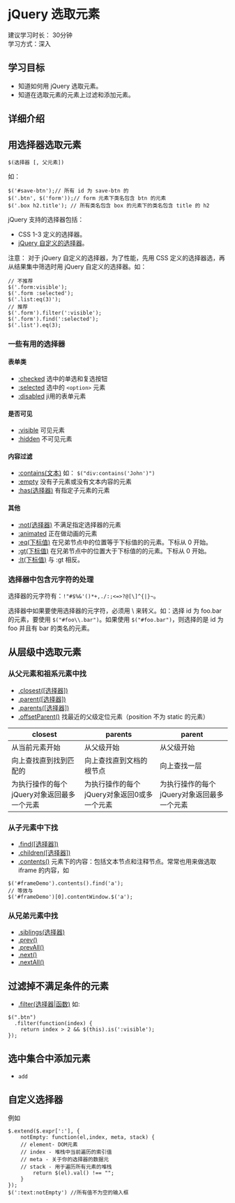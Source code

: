 # jQuery 选取元素
建议学习时长： 30分钟  
学习方式：深入  

## 学习目标
* 知道如何用 jQuery 选取元素。
* 知道在选取元素的元素上过滤和添加元素。

## 详细介绍
## 用选择器选取元素
```
$(选择器 [, 父元素])
```

如：
```
$('#save-btn');// 所有 id 为 save-btn 的
$('.btn', $('form'));// form 元素下类名包含 btn 的元素
$('.box h2.title'); // 所有类名包含 box 的元素下的类名包含 title 的 h2
```

jQuery 支持的选择器包括：
* CSS 1-3 定义的选择器。
* [jQuery 自定义的选择器](https://api.jquery.com/category/selectors/jquery-selector-extensions/)。

注意：
对于 jQuery 自定义的选择器，为了性能，先用 CSS 定义的选择器选，再从结果集中筛选时用 jQuery 自定义的选择器。如：
```
// 不推荐
$('.form:visible');
$('.form :selected');
$('.list:eq(3)');
// 推荐
$('.form').filter(':visible');
$('.form').find(':selected');
$('.list').eq(3);
```

### 一些有用的选择器
#### 表单类
* [:checked](https://api.jquery.com/checked-selector/) 选中的单选和复选按钮
* [:selected](https://api.jquery.com/selected-selector) 选中的 `<option>` 元素
* [:disabled](https://api.jquery.com/disabled-selector) ji用的表单元素

#### 是否可见
* [:visible](https://api.jquery.com/visible-selector/) 可见元素
* [:hidden](https://api.jquery.com/hidden-selector/) 不可见元素

#### 内容过滤
* [:contains(文本)](https://api.jquery.com/contains-selector) 如： `$("div:contains('John')")`
* [:empty](https://api.jquery.com/empty-selector/) 没有子元素或没有文本内容的元素
* [:has(选择器)](https://api.jquery.com/has-selector/) 有指定子元素的元素

#### 其他
* [:not(选择器)](https://api.jquery.com/not-selector/) 不满足指定选择器的元素
* [:animated](https://api.jquery.com/animated-selector/) 正在做动画的元素
* [:eq(下标值)](https://api.jquery.com/eq-selector/) 在兄弟节点中的位置等于下标值的的元素。下标从 0 开始。
* [:gt(下标值)](https://api.jquery.com/gt-selector/) 在兄弟节点中的位置大于下标值的的元素。下标从 0 开始。
* [:lt(下标值)](https://api.jquery.com/lt-selector/) 与 :gt 相反。

### 选择器中包含元字符的处理
选择器的元字符有：`!"#$%&'()*+,./:;<=>?@[\]^{|}~`。

选择器中如果要使用选择器的元字符，必须用 \ 来转义。如：选择 id 为 foo.bar 的元素，要使用 `$("#foo\\.bar")`。如果使用 `$("#foo.bar")`，则选择的是 id 为 foo 并且有 bar 的类名的元素。

## 从层级中选取元素
### 从父元素和祖系元素中找
* [.closest([选择器])](https://api.jquery.com/closest)
* [.parent([选择器])](https://api.jquery.com/parent)
* [.parents([选择器])](https://api.jquery.com/parents)
* [.offsetParent()](https://api.jquery.com/offsetParent) 找最近的父级定位元素（position 不为 static 的元素）

| closest       | parents       | parent |
| ------------- |-------------|-----|
| 从当前元素开始      | 从父级开始 | 从父级开始 |
| 向上查找直到找到匹配的      | 向上查找直到文档的根节点 | 向上查找一层    |
| 为执行操作的每个jQuery对象返回最多一个元素 | 为执行操作的每个jQuery对象返回0或多一个元素      |    为执行操作的每个jQuery对象返回最多一个元素 |

### 从子元素中下找
* [.find([选择器])](https://api.jquery.com/find/)
* [.children([选择器])](https://api.jquery.com/children/)
* [.contents()](https://api.jquery.com/contents/) 元素下的内容：包括文本节点和注释节点。常常也用来做选取 iframe 的内容，如
```
$('#frameDemo').contents().find('a');
// 等效与
$('#frameDemo')[0].contentWindow.$('a');
```

### 从兄弟元素中找
* [.siblings(选择器)](https://api.jquery.com/siblings/)
* [.prev()](https://api.jquery.com/prev)
* [.prevAll()](https://api.jquery.com/prevAll)
* [.next()](https://api.jquery.com/next)
* [.nextAll()](https://api.jquery.com/nextAll)


## 过滤掉不满足条件的元素
* [.filter(选择器|函数)](https://api.jquery.com/filter) 如:
```
$(".btn")
  .filter(function(index) {
    return index > 2 && $(this).is(':visible');
});
```

## 选中集合中添加元素
* `add`

## 自定义选择器
例如
```
$.extend($.expr[':'], {
    notEmpty: function(el,index, meta, stack) {
    // element- DOM元素
    // index - 堆栈中当前遍历的索引值
    // meta - 关于你的选择器的数据元
    // stack - 用于遍历所有元素的堆栈
        return $(el).val() !== "";
    }
});
$(':text:notEmpty') //所有值不为空的输入框
```

